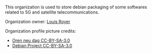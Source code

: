 This organization is used to store debian packaging of some softwares related to 5G and satellite telecommunications.

Organization owner: [Louis Royer](https://github.com/louisroyer)

Organization profile picture credits:
- [Oren neu dag CC-BY-SA-3.0](https://commons.wikimedia.org/wiki/File:Pirate_Flag.svg)
- [Debian Project CC-BY-SA-3.0](https://commons.wikimedia.org/wiki/File:Openlogo-debianV2.svg?uselang=fr)
